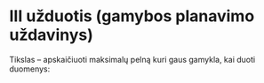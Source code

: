 # III užduotis (gamybos planavimo uždavinys)
Tikslas – apskaičiuoti maksimalų pelną kuri gaus gamykla, kai duoti duomenys:
